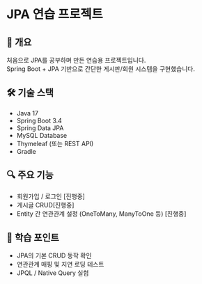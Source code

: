 # JPA 연습 프로젝트

## 📖 개요
처음으로 JPA를 공부하며 만든 연습용 프로젝트입니다.  
Spring Boot + JPA 기반으로 간단한 게시판/회원 시스템을 구현했습니다.

## 🛠 기술 스택
- Java 17
- Spring Boot 3.4
- Spring Data JPA
- MySQL Database
- Thymeleaf (또는 REST API)
- Gradle

## 🔍 주요 기능
- 회원가입 / 로그인 [진행중]
- 게시글 CRUD[진행중]
- Entity 간 연관관계 설정 (OneToMany, ManyToOne 등) [진행중]

## 🧪 학습 포인트
- JPA의 기본 CRUD 동작 확인
- 연관관계 매핑 및 지연 로딩 테스트
- JPQL / Native Query 실험
